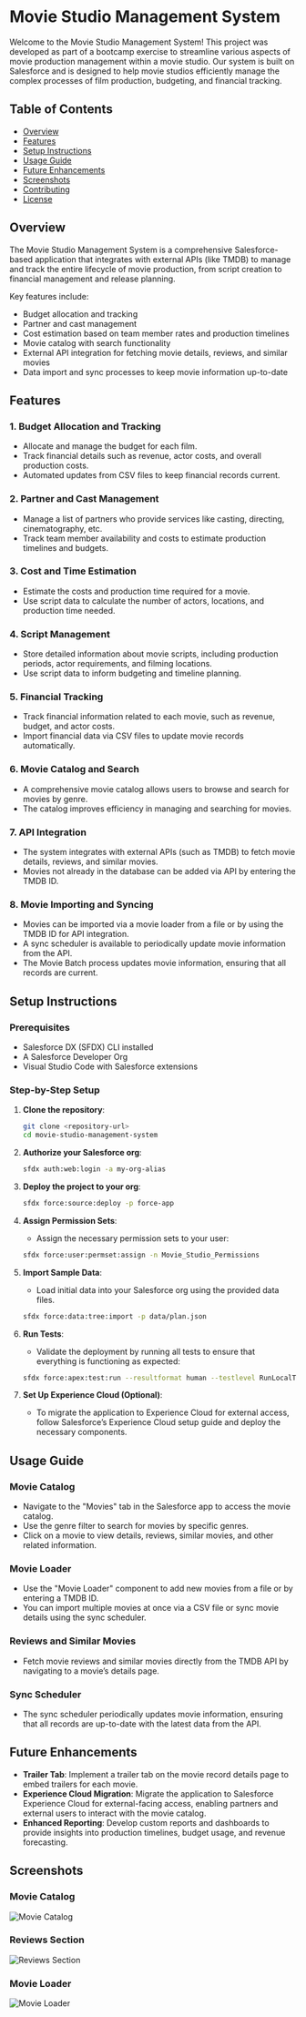 # Movie Studio Management System

Welcome to the Movie Studio Management System! This project was developed as part of a bootcamp exercise to streamline various aspects of movie production management within a movie studio. Our system is built on Salesforce and is designed to help movie studios efficiently manage the complex processes of film production, budgeting, and financial tracking.

## Table of Contents

- [Overview](#overview)
- [Features](#features)
- [Setup Instructions](#setup-instructions)
- [Usage Guide](#usage-guide)
- [Future Enhancements](#future-enhancements)
- [Screenshots](#screenshots)
- [Contributing](#contributing)
- [License](#license)

## Overview

The Movie Studio Management System is a comprehensive Salesforce-based application that integrates with external APIs (like TMDB) to manage and track the entire lifecycle of movie production, from script creation to financial management and release planning.

Key features include:

- Budget allocation and tracking
- Partner and cast management
- Cost estimation based on team member rates and production timelines
- Movie catalog with search functionality
- External API integration for fetching movie details, reviews, and similar movies
- Data import and sync processes to keep movie information up-to-date

## Features

### 1. Budget Allocation and Tracking
- Allocate and manage the budget for each film.
- Track financial details such as revenue, actor costs, and overall production costs.
- Automated updates from CSV files to keep financial records current.

### 2. Partner and Cast Management
- Manage a list of partners who provide services like casting, directing, cinematography, etc.
- Track team member availability and costs to estimate production timelines and budgets.

### 3. Cost and Time Estimation
- Estimate the costs and production time required for a movie.
- Use script data to calculate the number of actors, locations, and production time needed.

### 4. Script Management
- Store detailed information about movie scripts, including production periods, actor requirements, and filming locations.
- Use script data to inform budgeting and timeline planning.

### 5. Financial Tracking
- Track financial information related to each movie, such as revenue, budget, and actor costs.
- Import financial data via CSV files to update movie records automatically.

### 6. Movie Catalog and Search
- A comprehensive movie catalog allows users to browse and search for movies by genre.
- The catalog improves efficiency in managing and searching for movies.

### 7. API Integration
- The system integrates with external APIs (such as TMDB) to fetch movie details, reviews, and similar movies.
- Movies not already in the database can be added via API by entering the TMDB ID.

### 8. Movie Importing and Syncing
- Movies can be imported via a movie loader from a file or by using the TMDB ID for API integration.
- A sync scheduler is available to periodically update movie information from the API.
- The Movie Batch process updates movie information, ensuring that all records are current.

## Setup Instructions

### Prerequisites
- Salesforce DX (SFDX) CLI installed
- A Salesforce Developer Org
- Visual Studio Code with Salesforce extensions

### Step-by-Step Setup

1. **Clone the repository**: 
    ```bash
    git clone <repository-url>
    cd movie-studio-management-system
    ```

2. **Authorize your Salesforce org**: 
    ```bash
    sfdx auth:web:login -a my-org-alias
    ```

3. **Deploy the project to your org**: 
    ```bash
    sfdx force:source:deploy -p force-app
    ```

4. **Assign Permission Sets**:
    - Assign the necessary permission sets to your user:
    ```bash
    sfdx force:user:permset:assign -n Movie_Studio_Permissions
    ```

5. **Import Sample Data**:
    - Load initial data into your Salesforce org using the provided data files.
    ```bash
    sfdx force:data:tree:import -p data/plan.json
    ```

6. **Run Tests**:
    - Validate the deployment by running all tests to ensure that everything is functioning as expected:
    ```bash
    sfdx force:apex:test:run --resultformat human --testlevel RunLocalTests
    ```

7. **Set Up Experience Cloud (Optional)**:
    - To migrate the application to Experience Cloud for external access, follow Salesforce’s Experience Cloud setup guide and deploy the necessary components.

## Usage Guide

### Movie Catalog
- Navigate to the "Movies" tab in the Salesforce app to access the movie catalog.
- Use the genre filter to search for movies by specific genres.
- Click on a movie to view details, reviews, similar movies, and other related information.

### Movie Loader
- Use the "Movie Loader" component to add new movies from a file or by entering a TMDB ID.
- You can import multiple movies at once via a CSV file or sync movie details using the sync scheduler.

### Reviews and Similar Movies
- Fetch movie reviews and similar movies directly from the TMDB API by navigating to a movie’s details page.

### Sync Scheduler
- The sync scheduler periodically updates movie information, ensuring that all records are up-to-date with the latest data from the API.

## Future Enhancements

- **Trailer Tab**: Implement a trailer tab on the movie record details page to embed trailers for each movie.
- **Experience Cloud Migration**: Migrate the application to Salesforce Experience Cloud for external-facing access, enabling partners and external users to interact with the movie catalog.
- **Enhanced Reporting**: Develop custom reports and dashboards to provide insights into production timelines, budget usage, and revenue forecasting.

## Screenshots

### Movie Catalog
![Movie Catalog](images/MovieCatalog.png)

### Reviews Section
![Reviews Section](images/ReviewsSimilarMovies.png)

### Movie Loader
![Movie Loader](images/MovieLoader.png)


